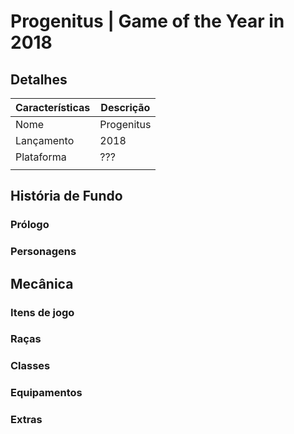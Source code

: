 # Progenitus | Game of the Year in 2018

## Detalhes

|Características|Descrição|
|-|-|
|Nome|Progenitus|
|Lançamento|2018|
|Plataforma|???|
|||

## História de Fundo

### Prólogo

### Personagens

## Mecânica

### Itens de jogo

### Raças

### Classes

### Equipamentos

### Extras
